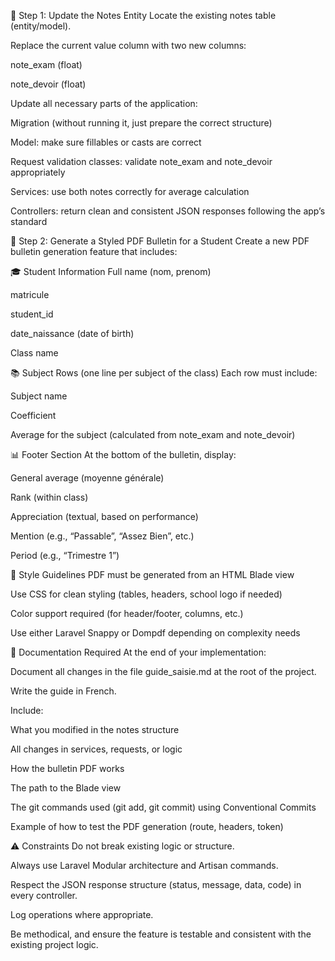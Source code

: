 🔧 Step 1: Update the Notes Entity
Locate the existing notes table (entity/model).

Replace the current value column with two new columns:

note_exam (float)

note_devoir (float)

Update all necessary parts of the application:

Migration (without running it, just prepare the correct structure)

Model: make sure fillables or casts are correct

Request validation classes: validate note_exam and note_devoir appropriately

Services: use both notes correctly for average calculation

Controllers: return clean and consistent JSON responses following the app’s standard

🧾 Step 2: Generate a Styled PDF Bulletin for a Student
Create a new PDF bulletin generation feature that includes:

🎓 Student Information
Full name (nom, prenom)

matricule

student_id

date_naissance (date of birth)

Class name

📚 Subject Rows (one line per subject of the class)
Each row must include:

Subject name

Coefficient

Average for the subject (calculated from note_exam and note_devoir)

📊 Footer Section
At the bottom of the bulletin, display:

General average (moyenne générale)

Rank (within class)

Appreciation (textual, based on performance)

Mention (e.g., “Passable”, “Assez Bien”, etc.)

Period (e.g., “Trimestre 1”)

🌈 Style Guidelines
PDF must be generated from an HTML Blade view

Use CSS for clean styling (tables, headers, school logo if needed)

Color support required (for header/footer, columns, etc.)

Use either Laravel Snappy or Dompdf depending on complexity needs

📄 Documentation Required
At the end of your implementation:

Document all changes in the file guide_saisie.md at the root of the project.

Write the guide in French.

Include:

What you modified in the notes structure

All changes in services, requests, or logic

How the bulletin PDF works

The path to the Blade view

The git commands used (git add, git commit) using Conventional Commits

Example of how to test the PDF generation (route, headers, token)

⚠️ Constraints
Do not break existing logic or structure.

Always use Laravel Modular architecture and Artisan commands.

Respect the JSON response structure (status, message, data, code) in every controller.

Log operations where appropriate.

Be methodical, and ensure the feature is testable and consistent with the existing project logic.
